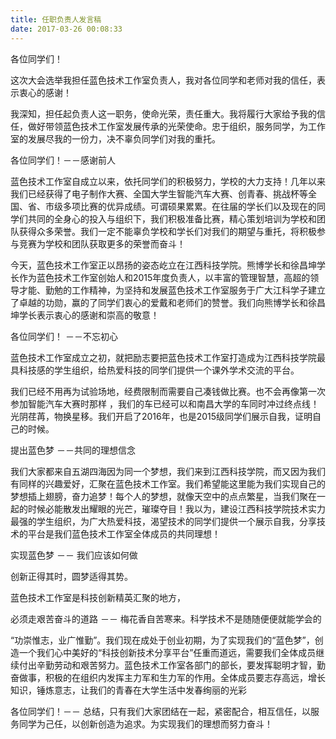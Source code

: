 ```yaml
---
title: 任职负责人发言稿
date: 2017-03-26 00:08:33
---
```


各位同学们！

这次大会选举我担任蓝色技术工作室负责人，我对各位同学和老师对我的信任，表示衷心的感谢！

我深知，担任起负责人这一职务，使命光荣，责任重大。我将履行大家给予我的信任，做好带领蓝色技术工作室发展传承的光荣使命。忠于组织，服务同学，为工作室的发展尽我的一份力，决不辜负同学们对我的重托。

各位同学们！－－感谢前人

蓝色技术工作室自成立以来，依托同学们的积极努力，学校的大力支持！几年以来我们已经获得了电子制作大赛、全国大学生智能汽车大赛、创青春、挑战杯等全国、省、市级多项比赛的优异成绩。可谓硕果累累。在往届的学长们以及现在的同学们共同的全身心的投入与组织下，我们积极准备比赛，精心策划培训为学校和团队获得众多荣誉。我们一定不能辜负学校和学长们对我们的期望与重托，将积极参与竞赛为学校和团队获取更多的荣誉而奋斗！

今天，蓝色技术工作室正以昂扬的姿态屹立在江西科技学院。熊博学长和徐昌坤学长作为蓝色技术工作室创始人和2015年度负责人，以丰富的管理智慧，高超的领导才能、勤勉的工作精神，为坚持和发展蓝色技术工作室服务于广大江科学子建立了卓越的功勋，赢的了同学们衷心的爱戴和老师们的赞誉。我们向熊博学长和徐昌坤学长表示衷心的感谢和崇高的敬意！

各位同学们！ －－不忘初心

蓝色技术工作室成立之初，就把励志要把蓝色技术工作室打造成为江西科技学院最具科技感的学生组织，给热爱科技的同学们提供一个课外学术交流的平台。

我们已经不用再为试验场地，经费限制而需要自己凑钱做比赛。也不会再像第一次参加智能汽车大赛时那样 ，我们的车已经可以和南昌大学的车同时冲过终点线！光阴荏苒，物换星移。我们开启了2016年，也是2015级同学们展示自我，证明自己的时候。

提出蓝色梦 －－共同的理想信念

我们大家都来自五湖四海因为同一个梦想，我们来到江西科技学院，而又因为我们有同样的兴趣爱好，汇聚在蓝色技术工作室。我们希望能这里能为我们实现自己的梦想插上翅膀，奋力追梦！每个人的梦想，就像天空中的点点繁星，当我们聚在一起的时候必能散发出耀眼的光芒，璀璨夺目！我以为，建设江西科技学院技术实力最强的学生组织，为广大热爱科技，渴望技术的同学们提供一个展示自我，分享技术的平台是我们蓝色技术工作室全体成员的共同理想！

实现蓝色梦 －－ 我们应该如何做

创新正得其时，圆梦适得其势。

蓝色技术工作室是科技创新精英汇聚的地方，

必须走艰苦奋斗的道路 －－ 梅花香自苦寒来。科学技术不是随随便便就能学会的

“功崇惟志，业广惟勤”。我们现在成处于创业初期，为了实现我们的“蓝色梦”，创造一个我们心中美好的“科技创新技术分享平台”任重而道远，需要我们全体成员继续付出辛勤劳动和艰苦努力。蓝色技术工作室各部门的部长，要发挥聪明才智，勤奋做事，积极的在组织内发挥主力军和生力军的作用。全体成员要志存高远，增长知识，锤炼意志，让我们的青春在大学生活中发春绚丽的光彩

各位同学们！－－ 总结，只有我们大家团结在一起，紧密配合，相互信任，以服务同学为己任，以创新创造为追求。为实现我们的理想而努力奋斗！

